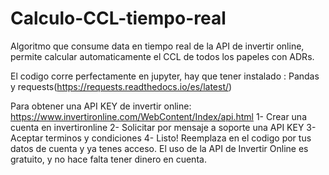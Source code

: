 # Calculo-CCL-tiempo-real
Algoritmo que consume data en tiempo real de la API de invertir online, permite calcular automaticamente el CCL de todos los papeles con ADRs.

El codigo corre perfectamente en jupyter, hay que tener instalado : Pandas y requests(https://requests.readthedocs.io/es/latest/)

Para obtener una API KEY de invertir online: https://www.invertironline.com/WebContent/Index/api.html
    1- Crear una cuenta en invertironline
    2- Solicitar por mensaje a soporte una API KEY
    3- Aceptar terminos y condiciones
    4- Listo! Reemplaza en el codigo por tus datos de cuenta y ya tenes acceso. 
    El uso de la API de Invertir Online es gratuito, y no hace falta tener dinero en cuenta.
    
